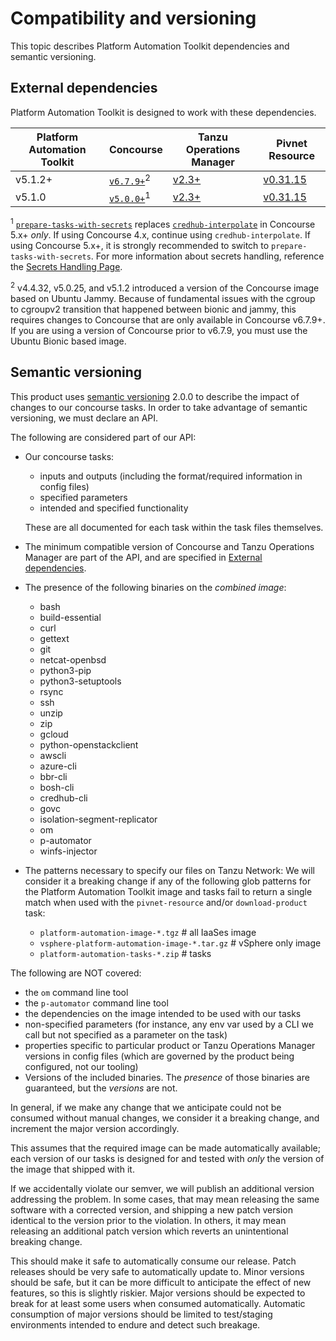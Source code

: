 # Compatibility and versioning

This topic describes Platform Automation Toolkit dependencies and semantic versioning.

## External dependencies
Platform Automation Toolkit is designed to work with these dependencies.

<table>
<thead>
    <tr>
        <th>Platform Automation Toolkit</th>
        <th>Concourse</th>
        <th>Tanzu Operations Manager</th>
        <th>Pivnet Resource</th>
    </tr>
</thead>
<tbody>
    <tr>
        <td>v5.1.2+</td>
        <td><a href="https://concourse-ci.org"><code>v6.7.9+</code></a><sup>2</sup></td>
        <td><a href="https://network.pivotal.io/products/ops-manager/">v2.3+</a></td>
        <td><a href="https://github.com/pivotal-cf/pivnet-resource">v0.31.15</a></td>
    </tr>
    <tr>
        <td>v5.1.0</td>
        <td><a href="https://concourse-ci.org"><code>v5.0.0+</code></a><sup>1</sup></td>
        <td><a href="https://network.pivotal.io/products/ops-manager/">v2.3+</a></td>
        <td><a href="https://github.com/pivotal-cf/pivnet-resource">v0.31.15</a></td>
    </tr>
</tbody>
</table>

<sup>1</sup> 
    [`prepare-tasks-with-secrets`](./tasks.md#prepare-tasks-with-secrets) replaces [`credhub-interpolate`](./tasks.md#credhub-interpolate) in Concourse 5.x+ _only_. 
    If using Concourse 4.x, continue using `credhub-interpolate`.
    If using Concourse 5.x+, it is strongly recommended to switch to `prepare-tasks-with-secrets`.
    For more information about secrets handling, reference the [Secrets Handling Page](./concepts/secrets-handling.md).
    
<sup>2</sup>
    v4.4.32, v5.0.25, and v5.1.2 introduced a version of the Concourse image based on Ubuntu Jammy.
    Because of fundamental issues with the cgroup to cgroupv2 transition that happened between bionic and jammy, this requires changes to Concourse that are only available in Concourse v6.7.9+.
    If you are using a version of Concourse prior to v6.7.9, you must use the Ubuntu Bionic based image.


## Semantic versioning
This product uses [semantic versioning][semver] 2.0.0
to describe the impact of changes to our concourse tasks. In order to take advantage of semantic versioning, we must declare an API.

The following are considered part of our API:

- Our concourse tasks:

    - inputs and outputs (including the format/required information in config files)
    - specified parameters
    - intended and specified functionality

    These are all documented for each task within the task files themselves.

- The minimum compatible version
  of Concourse and Tanzu Operations Manager
  are part of the API,
  and are specified in [External dependencies][external-deps].

- The presence of the following binaries on the _combined image_:

    - bash
    - build-essential
    - curl
    - gettext
    - git
    - netcat-openbsd
    - python3-pip
    - python3-setuptools
    - rsync
    - ssh
    - unzip
    - zip
    - gcloud
    - python-openstackclient
    - awscli
    - azure-cli
    - bbr-cli
    - bosh-cli
    - credhub-cli
    - govc
    - isolation-segment-replicator
    - om
    - p-automator
    - winfs-injector
    
- The patterns necessary to specify our files on Tanzu Network:
  We will consider it a breaking change
  if any of the following glob patterns for the Platform Automation Toolkit image and tasks
  fail to return a single match
  when used with the `pivnet-resource` and/or `download-product` task:
    - `platform-automation-image-*.tgz`             # all IaaSes image
    - `vsphere-platform-automation-image-*.tar.gz`  # vSphere only image
    - `platform-automation-tasks-*.zip`             # tasks


The following are NOT covered:

- the `om` command line tool
- the `p-automator` command line tool
- the dependencies on the image intended to be used with our tasks
- non-specified parameters (for instance, any env var used by a CLI we call
  but not specified as a parameter on the task)
- properties specific to particular product or Tanzu Operations Manager versions in config files
  (which are governed by the product being configured, not our tooling)
- Versions of the included binaries.
  The _presence_ of those binaries are guaranteed, but the _versions_ are not.

In general, if we make any change
that we anticipate could not be consumed without manual changes,
we consider it a breaking change, and increment the major version accordingly.

This assumes that the required image can be made automatically available;
each version of our tasks is designed for and tested with
_only_ the version of the image that shipped with it.

If we accidentally violate our semver,
we will publish an additional version addressing the problem.
In some cases, that may mean releasing the same software with a corrected version,
and shipping a new patch version identical to the version prior to the violation.
In others, it may mean releasing an additional patch version
which reverts an unintentional breaking change.

This should make it safe to automatically consume our release.
Patch releases should be very safe to automatically update to.
Minor versions should be safe,
but it can be more difficult to anticipate the effect of new features,
so this is slightly riskier.
Major versions should be expected to break
for at least some users when consumed automatically.
Automatic consumption of major versions should be limited
to test/staging environments
intended to endure and detect such breakage.

[//]: # ({% include ".internal_link_url.md" %})
[//]: # ({% include ".external_link_url.md" %})

[semver]: https://semver.org
[external-deps]: #external-dependencies
